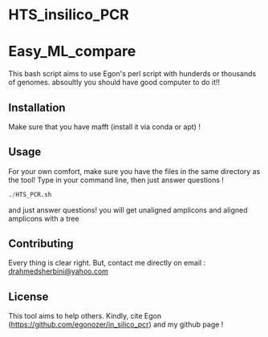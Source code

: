 # HTS_insilico_PCR
# Easy_ML_compare


This bash script aims to use Egon's perl script with hunderds or thousands of genomes. absoultly you should have good computer to do it!!


## Installation

Make sure that you have mafft (install it via conda or apt) !

## Usage
For your own comfort, make sure you have the files in the same directory as the tool!
Type in your command line, then just answer questions !


```python
./HTS_PCR.sh

```
and just answer questions!
you will get unaligned amplicons and aligned amplicons with a tree 


## Contributing
Every thing is clear right. But, contact me directly on email : drahmedsherbini@yahoo.com
## License
This tool aims to help others. Kindly, cite Egon (https://github.com/egonozer/in_silico_pcr) and my github page !
